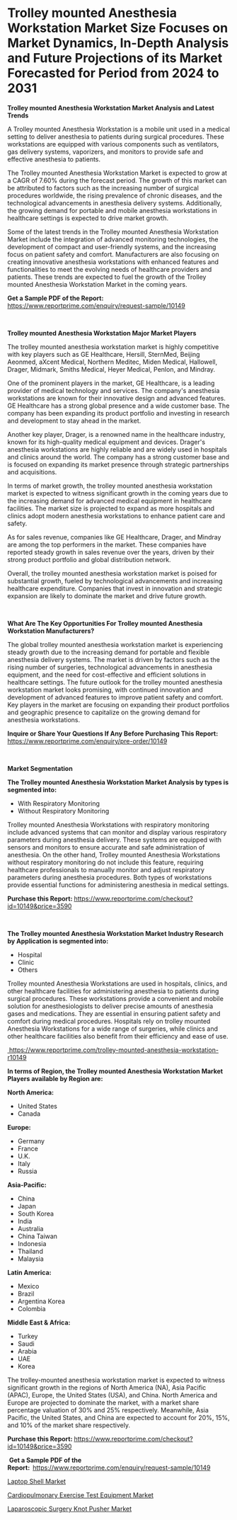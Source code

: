 <p><h1>Trolley mounted Anesthesia Workstation Market Size Focuses on Market Dynamics, In-Depth Analysis and Future Projections of its Market Forecasted for Period from 2024 to 2031</h1></p><p><strong>Trolley mounted Anesthesia Workstation Market Analysis and Latest Trends</strong></p>
<p><p>A Trolley mounted Anesthesia Workstation is a mobile unit used in a medical setting to deliver anesthesia to patients during surgical procedures. These workstations are equipped with various components such as ventilators, gas delivery systems, vaporizers, and monitors to provide safe and effective anesthesia to patients.</p><p>The Trolley mounted Anesthesia Workstation Market is expected to grow at a CAGR of 7.60% during the forecast period. The growth of this market can be attributed to factors such as the increasing number of surgical procedures worldwide, the rising prevalence of chronic diseases, and the technological advancements in anesthesia delivery systems. Additionally, the growing demand for portable and mobile anesthesia workstations in healthcare settings is expected to drive market growth.</p><p>Some of the latest trends in the Trolley mounted Anesthesia Workstation Market include the integration of advanced monitoring technologies, the development of compact and user-friendly systems, and the increasing focus on patient safety and comfort. Manufacturers are also focusing on creating innovative anesthesia workstations with enhanced features and functionalities to meet the evolving needs of healthcare providers and patients. These trends are expected to fuel the growth of the Trolley mounted Anesthesia Workstation Market in the coming years.</p></p>
<p><strong>Get a Sample PDF of the Report:&nbsp;</strong> <a href="https://www.reportprime.com/enquiry/request-sample/10149">https://www.reportprime.com/enquiry/request-sample/10149</a></p>
<p>&nbsp;</p>
<p><strong>Trolley mounted Anesthesia Workstation Major Market Players</strong></p>
<p><p>The trolley mounted anesthesia workstation market is highly competitive with key players such as GE Healthcare, Hersill, SternMed, Beijing Aeonmed, aXcent Medical, Northern Meditec, Miden Medical, Hallowell, Drager, Midmark, Smiths Medical, Heyer Medical, Penlon, and Mindray.</p><p>One of the prominent players in the market, GE Healthcare, is a leading provider of medical technology and services. The company's anesthesia workstations are known for their innovative design and advanced features. GE Healthcare has a strong global presence and a wide customer base. The company has been expanding its product portfolio and investing in research and development to stay ahead in the market.</p><p>Another key player, Drager, is a renowned name in the healthcare industry, known for its high-quality medical equipment and devices. Drager's anesthesia workstations are highly reliable and are widely used in hospitals and clinics around the world. The company has a strong customer base and is focused on expanding its market presence through strategic partnerships and acquisitions.</p><p>In terms of market growth, the trolley mounted anesthesia workstation market is expected to witness significant growth in the coming years due to the increasing demand for advanced medical equipment in healthcare facilities. The market size is projected to expand as more hospitals and clinics adopt modern anesthesia workstations to enhance patient care and safety.</p><p>As for sales revenue, companies like GE Healthcare, Drager, and Mindray are among the top performers in the market. These companies have reported steady growth in sales revenue over the years, driven by their strong product portfolio and global distribution network.</p><p>Overall, the trolley mounted anesthesia workstation market is poised for substantial growth, fueled by technological advancements and increasing healthcare expenditure. Companies that invest in innovation and strategic expansion are likely to dominate the market and drive future growth.</p></p>
<p>&nbsp;</p>
<p><strong>What Are The Key Opportunities For Trolley mounted Anesthesia Workstation Manufacturers?</strong></p>
<p><p>The global trolley mounted anesthesia workstation market is experiencing steady growth due to the increasing demand for portable and flexible anesthesia delivery systems. The market is driven by factors such as the rising number of surgeries, technological advancements in anesthesia equipment, and the need for cost-effective and efficient solutions in healthcare settings. The future outlook for the trolley mounted anesthesia workstation market looks promising, with continued innovation and development of advanced features to improve patient safety and comfort. Key players in the market are focusing on expanding their product portfolios and geographic presence to capitalize on the growing demand for anesthesia workstations.</p></p>
<p><strong>Inquire or Share Your Questions If Any Before Purchasing This Report:</strong> <a href="https://www.reportprime.com/enquiry/pre-order/10149">https://www.reportprime.com/enquiry/pre-order/10149</a></p>
<p>&nbsp;</p>
<p><strong>Market Segmentation</strong></p>
<p><strong>The Trolley mounted Anesthesia Workstation Market Analysis by types is segmented into:</strong></p>
<p><ul><li>With Respiratory Monitoring</li><li>Without Respiratory Monitoring</li></ul></p>
<p><p>Trolley mounted Anesthesia Workstations with respiratory monitoring include advanced systems that can monitor and display various respiratory parameters during anesthesia delivery. These systems are equipped with sensors and monitors to ensure accurate and safe administration of anesthesia. On the other hand, Trolley mounted Anesthesia Workstations without respiratory monitoring do not include this feature, requiring healthcare professionals to manually monitor and adjust respiratory parameters during anesthesia procedures. Both types of workstations provide essential functions for administering anesthesia in medical settings.</p></p>
<p><strong>Purchase this Report:&nbsp;</strong><a href="https://www.reportprime.com/checkout?id=10149&price=3590">https://www.reportprime.com/checkout?id=10149&price=3590</a></p>
<p>&nbsp;</p>
<p><strong>The Trolley mounted Anesthesia Workstation Market Industry Research by Application is segmented into:</strong></p>
<p><ul><li>Hospital</li><li>Clinic</li><li>Others</li></ul></p>
<p><p>Trolley mounted Anesthesia Workstations are used in hospitals, clinics, and other healthcare facilities for administering anesthesia to patients during surgical procedures. These workstations provide a convenient and mobile solution for anesthesiologists to deliver precise amounts of anesthesia gases and medications. They are essential in ensuring patient safety and comfort during medical procedures. Hospitals rely on trolley mounted Anesthesia Workstations for a wide range of surgeries, while clinics and other healthcare facilities also benefit from their efficiency and ease of use.</p></p>
<p><a href="https://www.reportprime.com/trolley-mounted-anesthesia-workstation-r10149">&nbsp;https://www.reportprime.com/trolley-mounted-anesthesia-workstation-r10149</a></p>
<p><strong>In terms of Region, the Trolley mounted Anesthesia Workstation Market Players available by Region are:</strong></p>
<p>
    <p> <strong> North America: </strong>
        <ul>
            <li>United States</li>
            <li>Canada</li>
        </ul>
        </p> 
    <p> <strong> Europe: </strong>
        <ul>
            <li>Germany</li>
            <li>France</li>
            <li>U.K.</li>
            <li>Italy</li>
            <li>Russia</li>
        </ul>
        </p> 
    <p> <strong> Asia-Pacific: </strong>
        <ul>
            <li>China</li>
            <li>Japan</li>
            <li>South Korea</li>
            <li>India</li>
            <li>Australia</li>
            <li>China Taiwan</li>
            <li>Indonesia</li>
            <li>Thailand</li>
            <li>Malaysia</li>
        </ul>
        </p> 
    <p> <strong> Latin America: </strong>
        <ul>
            <li>Mexico</li>
            <li>Brazil</li>
            <li>Argentina Korea</li>
            <li>Colombia</li>
        </ul>
        </p> 
    <p> <strong> Middle East & Africa: </strong>
        <ul>
            <li>Turkey</li>
            <li>Saudi</li>
            <li>Arabia</li>
            <li>UAE</li>
            <li>Korea</li>
        </ul>
    </p>
    </p>
<p><p>The trolley-mounted anesthesia workstation market is expected to witness significant growth in the regions of North America (NA), Asia Pacific (APAC), Europe, the United States (USA), and China. North America and Europe are projected to dominate the market, with a market share percentage valuation of 30% and 25% respectively. Meanwhile, Asia Pacific, the United States, and China are expected to account for 20%, 15%, and 10% of the market share respectively.</p></p>
<p><strong>Purchase this Report: </strong><a href="https://www.reportprime.com/checkout?id=10149&price=3590">https://www.reportprime.com/checkout?id=10149&price=3590</a></p>
<p>&nbsp;<strong>Get a Sample PDF of the Report:&nbsp;&nbsp;</strong><a href="https://www.reportprime.com/enquiry/request-sample/10149">https://www.reportprime.com/enquiry/request-sample/10149</a></p>
<p><strong></strong></p>
<p><p><a href="https://military-diascia-e68.notion.site/Analyzing-Laptop-Shell-Market-Global-Industry-Perspective-and-Forecast-2024-to-2031-94b92a3226374bf687b0a786ca17618a">Laptop Shell Market</a></p><p><a href="https://github.com/peachesmcdowel1/Market-Research-Report-List-2/blob/main/cardiopulmonary-exercise-test-equipment-market.md">Cardiopulmonary Exercise Test Equipment Market</a></p><p><a href="https://github.com/edytherolanlouisejk1miz0wig/Market-Research-Report-List-2/blob/main/laparoscopic-surgery-knot-pusher-market.md">Laparoscopic Surgery Knot Pusher Market</a></p></p>